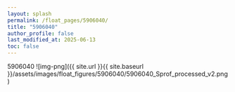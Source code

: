 ```yaml
---
layout: splash
permalink: /float_pages/5906040/
title: "5906040"
author_profile: false
last_modified_at: 2025-06-13
toc: false
---
```

 
5906040
![img-png]({{ site.url }}{{ site.baseurl }}/assets/images/float_figures/5906040/5906040_Sprof_processed_v2.png)
